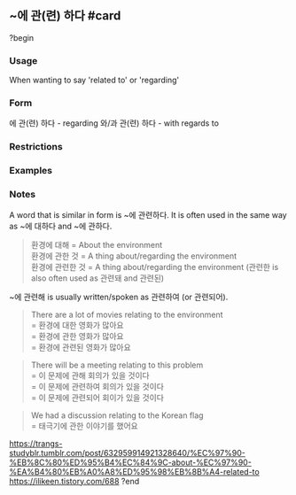 ## ~에 관(련) 하다 #card
?begin
### Usage
When wanting to say 'related to' or 'regarding'

### Form
에 관(련) 하다 - regarding
와/과 관(련) 하다 - with regards to
### Restrictions

### Examples

### Notes
A word that is similar in form is ~에 관련하다. It is often used in the same way as ~에 대하다 and ~에 관하다.

> 환경에 대해 = About the environment  
> 환경에 관한 것 = A thing about/regarding the environment  
> 환경에 관련한 것 = A thing about/regarding the environment (관련한 is also often used as 관련돼 and 관련된)

~에 관련해 is usually written/spoken as 관련하여 (or 관련되어).

> There are a lot of movies relating to the environment  
> = 환경에 대한 영화가 많아요  
> = 환경에 관한 영화가 많아요  
> = 환경에 관련된 영화가 많아요

> There will be a meeting relating to this problem  
> = 이 문제에 관해 회의가 있을 것이다  
> = 이 문제에 관련하여 회의가 있을 것이다  
> = 이 문제에 관련되어 회이가 있을 것이다

> We had a discussion relating to the Korean flag  
> = 태극기에 관한 이야기를 했어요

https://trangs-studyblr.tumblr.com/post/632959914921328640/%EC%97%90-%EB%8C%80%ED%95%B4%EC%84%9C-about-%EC%97%90-%EA%B4%80%EB%A0%A8%ED%95%98%EB%8B%A4-related-to
https://ilikeen.tistory.com/688
?end
